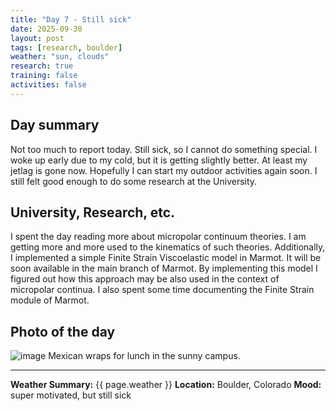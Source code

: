 ```yaml
---
title: "Day 7 - Still sick"
date: 2025-09-30
layout: post
tags: [research, boulder]
weather: "sun, clouds"
research: true
training: false
activities: false
---
```


## Day summary
Not too much to report today. Still sick, so I cannot do something special.
I woke up early due to my cold, but it is getting slightly better.
At least my jetlag is gone now.
Hopefully I can start my outdoor activities again soon.
I still felt good enough to do some research at the University.

## University, Research, etc. 
I spent the day reading more about micropolar continuum theories. 
I am getting more and more used to the kinematics of such theories. 
Additionally, I implemented a simple Finite Strain Viscoelastic model in Marmot. 
It will be soon available in the main branch of Marmot.
By implementing this model I figured out how this approach may be also used
in the context of micropolar continua.
I also spent some time documenting the Finite Strain module of Marmot.

## Photo of the day
![image](/alex-goes-usa-diary/photos/2025-09-30.jpg)
Mexican wraps for lunch in the sunny campus.

---

**Weather Summary:** {{ page.weather }}
**Location:** Boulder, Colorado
**Mood:** super motivated, but still sick
